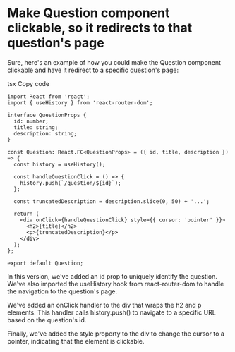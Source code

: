 # Make Question component clickable, so it redirects to that question's page

Sure, here's an example of how you could make the Question component clickable and have it redirect to a specific question's page:

tsx
Copy code

```
import React from 'react';
import { useHistory } from 'react-router-dom';

interface QuestionProps {
  id: number;
  title: string;
  description: string;
}

const Question: React.FC<QuestionProps> = ({ id, title, description }) => {
  const history = useHistory();

  const handleQuestionClick = () => {
    history.push(`/question/${id}`);
  };

  const truncatedDescription = description.slice(0, 50) + '...';

  return (
    <div onClick={handleQuestionClick} style={{ cursor: 'pointer' }}>
      <h2>{title}</h2>
      <p>{truncatedDescription}</p>
    </div>
  );
};

export default Question;
```

In this version, we've added an id prop to uniquely identify the question. We've also imported the useHistory hook from react-router-dom to handle the navigation to the question's page.

We've added an onClick handler to the div that wraps the h2 and p elements. This handler calls history.push() to navigate to a specific URL based on the question's id.

Finally, we've added the style property to the div to change the cursor to a pointer, indicating that the element is clickable.
